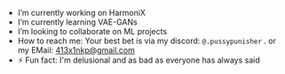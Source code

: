 - I’m currently working on HarmoniX
- I’m currently learning VAE-GANs
- I’m looking to collaborate on ML projects
- How to reach me: Your best bet is via my discord: `@.pussypunisher`
.                                    or my EMail: 413x1nkp@gmail.com
- ⚡ Fun fact: I'm delusional and as bad as everyone has always said
